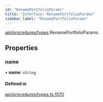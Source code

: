 ```yaml
---
id: "RenamePortfolioParams"
title: "Interface: RenamePortfolioParams"
sidebar_label: "RenamePortfolioParams"
---
```


[api/procedures/types](../../../../../modules/API/Procedures/Types/Types.md).RenamePortfolioParams

## Properties

### name

• **name**: `string`

#### Defined in

[api/procedures/types.ts:1570](https://github.com/PolymeshAssociation/polymesh-sdk/blob/8a9158669/src/api/procedures/types.ts#L1570)
